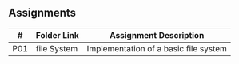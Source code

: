 ## Assignments

|  #  | Folder Link | Assignment Description |
| :-: | ----------- | ---------------------- |
| P01 | file System | Implementation of a basic file system |
